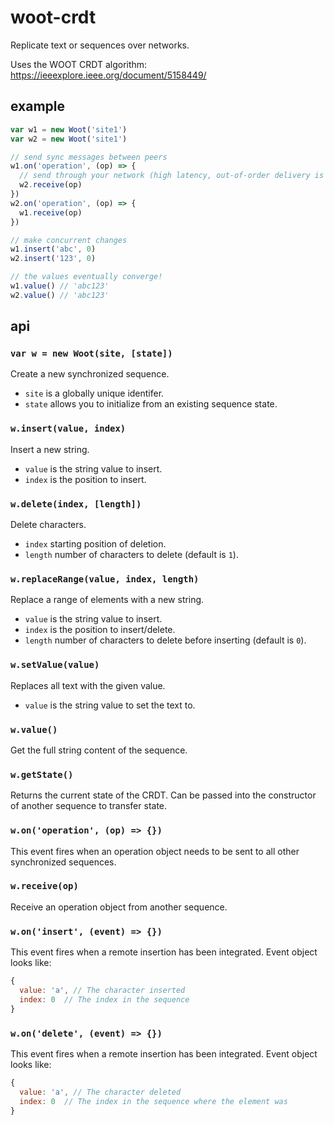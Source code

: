 # woot-crdt
Replicate text or sequences over networks.

Uses the WOOT CRDT algorithm: https://ieeexplore.ieee.org/document/5158449/

## example
```javascript
var w1 = new Woot('site1')
var w2 = new Woot('site1')

// send sync messages between peers
w1.on('operation', (op) => {
  // send through your network (high latency, out-of-order delivery is fine!)
  w2.receive(op)
})
w2.on('operation', (op) => {
  w1.receive(op)
})

// make concurrent changes
w1.insert('abc', 0)
w2.insert('123', 0)

// the values eventually converge!
w1.value() // 'abc123'
w2.value() // 'abc123'
```

## api
### `var w = new Woot(site, [state])`
Create a new synchronized sequence.

- `site` is a globally unique identifer.
- `state` allows you to initialize from an existing sequence state. 

### `w.insert(value, index)`
Insert a new string.
- `value` is the string value to insert.
- `index` is the position to insert.

### `w.delete(index, [length])`
Delete characters.
- `index` starting position of deletion.
- `length` number of characters to delete (default is `1`).

### `w.replaceRange(value, index, length)`
Replace a range of elements with a new string.
- `value` is the string value to insert.
- `index` is the position to insert/delete.
- `length` number of characters to delete before inserting (default is `0`).

### `w.setValue(value)`
Replaces all text with the given value.
- `value` is the string value to set the text to.

### `w.value()`
Get the full string content of the sequence.

### `w.getState()`
Returns the current state of the CRDT. Can be passed into the constructor of another sequence to transfer state.

### `w.on('operation', (op) => {})`
This event fires when an operation object needs to be sent to all other synchronized sequences.

### `w.receive(op)`
Receive an operation object from another sequence.

### `w.on('insert', (event) => {})`
This event fires when a remote insertion has been integrated. Event object looks like:

```javascript
{
  value: 'a', // The character inserted
  index: 0  // The index in the sequence
}
```

### `w.on('delete', (event) => {})`
This event fires when a remote insertion has been integrated. Event object looks like:

```javascript
{
  value: 'a', // The character deleted
  index: 0  // The index in the sequence where the element was
}
```
